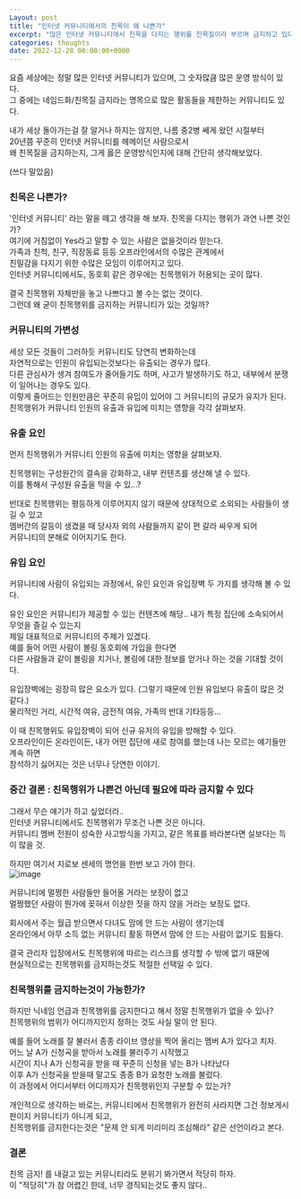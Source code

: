 ```yaml
---
Layout: post
title: "인터넷 커뮤니티에서의 친목이 왜 나쁜가"
excerpt: "많은 인터넷 커뮤니티에서 친목을 다지는 행위를 친목질이라 부르며 금지하고 있다. 왜일까?"
categories: thoughts
date: 2022-12-28 00:00:00+0900
---
```

 
 
요즘 세상에는 정말 많은 인터넷 커뮤니티가 있으며, 그 숫자많큼 많은 운영 방식이 있다.  
그 중에는 네임드화/친목질 금지라는 명목으로 많은 활동들을 제한하는 커뮤니티도 있다.  
  
내가 세상 돌아가는걸 잘 알거나 하지는 않지만, 나름 중2병 쎄게 왔던 시절부터  
20년쯤 꾸준히 인터넷 커뮤니티를 헤메이던 사람으로서  
왜 친목질을 금지하는지, 그게 옳은 운영방식인지에 대해 간단히 생각해보았다.

(쓰다 말았음)


### 친목은 나쁜가?

'인터넷 커뮤니티' 라는 말을 떼고 생각을 해 보자. 친목을 다지는 행위가 과연 나쁜 것인가?  
여기에 거침없이 Yes라고 말할 수 있는 사람은 없을것이라 믿는다.  
가족과 친척, 친구, 직장동료 등등 오프라인에서의 수많은 관계에서  
친밀감을 다지기 위한 수많은 모임이 이루어지고 있다.  
인터넷 커뮤니티에서도, 동호회 같은 경우에는 친목행위가 허용되는 곳이 많다.  

결국 친목행위 자체만을 놓고 나쁘다고 볼 수는 없는 것이다.  
그런데 왜 굳이 친목행위를 금지하는 커뮤니티가 있는 것일까?  

### 커뮤니티의 가변성

세상 모든 것들이 그러하듯 커뮤니티도 당연히 변화하는데  
자연적으로는 인원이 유입되는것보다는 유출되는 경우가 많다.  
다른 관심사가 생겨 참여도가 줄어들기도 하며, 사고가 발생하기도 하고, 내부에서 분쟁이 일어나는 경우도 있다.  
이렇게 줄어드는 인원만큼은 꾸준히 유입이 있어야 그 커뮤니티의 규모가 유지가 된다.  
친목행위가 커뮤니티 인원의 유출과 유입에 미치는 영향을 각각 살펴보자.

### 유출 요인

먼저 친목행위가 커뮤니티 인원의 유출에 미치는 영향을 살펴보자.  

친목행위는 구성원간의 결속을 강화하고, 내부 컨텐츠를 생산해 낼 수 있다.  
이를 통해서 구성원 유출을 막을 수 있...?  

반대로 친목행위는 평등하게 이루어지지 않기 때문에 상대적으로 소외되는 사람들이 생길 수 있고  
멤버간의 갈등이 생겼을 때 당사자 외의 사람들까지 같이 편 갈라 싸우게 되어  
커뮤니티의 분해로 이어지기도 한다.

### 유입 요인

커뮤니티에 사람이 유입되는 과정에서, 유인 요인과 유입장벽 두 가지를 생각해 볼 수 있다.  

유인 요인은 커뮤니티가 제공할 수 있는 컨텐츠에 해당..
내가 특정 집단에 소속되어서 무엇을 즐길 수 있는지  
제일 대표적으로 커뮤니티의 주제가 있겠다.  
예를 들어 어떤 사람이 볼링 동호회에 가입을 한다면  
다른 사람들과 같이 볼링을 치거나, 볼링에 대한 정보를 얻거나 하는 것을 기대할 것이다.

유입장벽에는 굉장히 많은 요소가 있다. (그렇기 때문에 인원 유입보다 유출이 많은 것 같다.)  
물리적인 거리, 시간적 여유, 금전적 여유, 가족의 반대 기타등등...  

이 때 친목행위도 유입장벽이 되어 신규 유저의 유입을 방해할 수 있다.  
오프라인이든 온라인이든, 내가 어떤 집단에 새로 참여를 했는데 나는 모르는 얘기들만 계속 하면  
참석하기 싫어지는 것은 너무나 당연한 이야기.  

### 중간 결론 : 친목행위가 나쁜건 아닌데 필요에 따라 금지할 수 있다

그래서 무슨 얘기가 하고 싶었더라..  
인터넷 커뮤니티에서도 친목행위가 무조건 나쁜 것은 아니다.  
커뮤니티 멤버 전원이 성숙한 사고방식을 가지고, 같은 목표를 바라본다면 실보다는 득이 많을 것.  

하지만 여기서 지로보 센세의 명언을 한번 보고 가야 한다.  
![image](https://user-images.githubusercontent.com/119291883/209727207-f28d8a8f-afed-4791-af39-9497f2519888.png)

커뮤니티에 멀쩡한 사람들만 들어올 거라는 보장이 없고  
멀쩡했던 사람이 뭔가에 꽂혀서 이상한 짓을 하지 않을 거라는 보장도 없다.  

회사에서 주는 월급 받으면서 다녀도 맘에 안 드는 사람이 생기는데  
온라인에서 아무 소득 없는 커뮤니티 활동 하면서 맘에 안 드는 사람이 없기도 힘들다.  

결국 관리자 입장에서도 친목행위에 따르는 리스크를 생각할 수 밖에 없기 때문에  
현실적으로는 친목행위를 금지하는것도 적절한 선택일 수 있다.


### 친목행위를 금지하는것이 가능한가?

하지만 닉네임 언급과 친목행위를 금지한다고 해서 정말 친목행위가 없을 수 있나?  
친목행위의 범위가 어디까지인지 정하는 것도 사실 말이 안 된다.  

예를 들어 노래를 잘 불러서 종종 라이브 영상을 찍어 올리는 멤버 A가 있다고 치자.  
어느 날 A가 신청곡을 받아서 노래를 불러주기 시작했고  
시간이 지나 A가 신청곡을 받을 때 꾸준히 신청을 넣는 B가 나타났다  
이후 A가 신청곡을 받을때 말고도 종종 B가 요청한 노래를 불렀다.  
이 과정에서 어디서부터 어디까지가 친목행위인지 구분할 수 있는가?  

개인적으로 생각하는 바로는,
커뮤니티에서 친목행위가 완전히 사라지면 그건 정보게시판이지 커뮤니티가 아니게 되고,  
친목행위를 금지한다는것은 "문제 안 되게 미리미리 조심해라" 같은 선언이라고 본다.

### 결론

친목 금지! 를 내걸고 있는 커뮤니티라도 분위기 봐가면서 적당히 하자.  
이 "적당히"가 참 어렵긴 한데, 너무 경직되는것도 좋지 않다..

